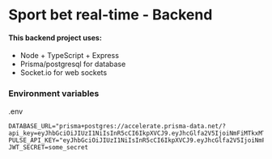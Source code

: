 # Sport bet real-time - Backend

#### This backend project uses:
- Node + TypeScript + Express
- Prisma/postgresql for database
- Socket.io for web sockets


### Environment variables
.env
```dotenv
DATABASE_URL="prisma+postgres://accelerate.prisma-data.net/?api_key=eyJhbGciOiJIUzI1NiIsInR5cCI6IkpXVCJ9.eyJhcGlfa2V5IjoiNmFiMTkxMTgtNTgzOS00MTVmLTkxMzctZTY4ZDMyMjFmNmU2IiwidGVuYW50X2lkIjoiNDEzMDQ5YjFhYjZjMTU4Zjg3ZDJmYTk2MjZhNGRjZjVhMDZiYTM1MzMwMTMyNjA2NzAzNWUxZjM0ZTI0ZWE3ZCIsImludGVybmFsX3NlY3JldCI6ImNlYmMzNzBkLTZjZWUtNGRhMy05MGM1LTc0MTk5ZmFjMzMwNiJ9.jmeg_x1DmLB70PrHZXSDrDToR2Av4mbRZGPLryf2XOA"
PULSE_API_KEY="eyJhbGciOiJIUzI1NiIsInR5cCI6IkpXVCJ9.eyJhcGlfa2V5IjoiNmFiMTkxMTgtNTgzOS00MTVmLTkxMzctZTY4ZDMyMjFmNmU2IiwidGVuYW50X2lkIjoiNDEzMDQ5YjFhYjZjMTU4Zjg3ZDJmYTk2MjZhNGRjZjVhMDZiYTM1MzMwMTMyNjA2NzAzNWUxZjM0ZTI0ZWE3ZCIsImludGVybmFsX3NlY3JldCI6ImNlYmMzNzBkLTZjZWUtNGRhMy05MGM1LTc0MTk5ZmFjMzMwNiJ9.jmeg_x1DmLB70PrHZXSDrDToR2Av4mbRZGPLryf2XOA"
JWT_SECRET=some_secret
```
